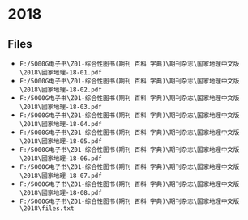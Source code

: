 # 2018

## Files

- `F:/5000G电子书\Z01-综合性图书(期刊 百科 字典)\期刊杂志\国家地理中文版\2018\國家地理-18-01.pdf`
- `F:/5000G电子书\Z01-综合性图书(期刊 百科 字典)\期刊杂志\国家地理中文版\2018\國家地理-18-02.pdf`
- `F:/5000G电子书\Z01-综合性图书(期刊 百科 字典)\期刊杂志\国家地理中文版\2018\國家地理-18-03.pdf`
- `F:/5000G电子书\Z01-综合性图书(期刊 百科 字典)\期刊杂志\国家地理中文版\2018\國家地理-18-04.pdf`
- `F:/5000G电子书\Z01-综合性图书(期刊 百科 字典)\期刊杂志\国家地理中文版\2018\國家地理-18-05.pdf`
- `F:/5000G电子书\Z01-综合性图书(期刊 百科 字典)\期刊杂志\国家地理中文版\2018\國家地理-18-06.pdf`
- `F:/5000G电子书\Z01-综合性图书(期刊 百科 字典)\期刊杂志\国家地理中文版\2018\國家地理-18-07.pdf`
- `F:/5000G电子书\Z01-综合性图书(期刊 百科 字典)\期刊杂志\国家地理中文版\2018\國家地理-18-08.pdf`
- `F:/5000G电子书\Z01-综合性图书(期刊 百科 字典)\期刊杂志\国家地理中文版\2018\files.txt`
